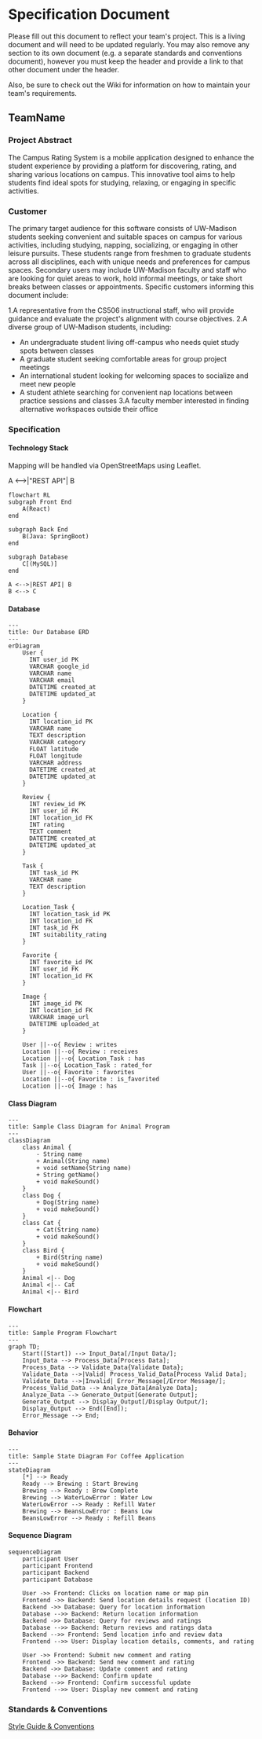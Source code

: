 # Specification Document

Please fill out this document to reflect your team's project. This is a living document and will need to be updated regularly. You may also remove any section to its own document (e.g. a separate standards and conventions document), however you must keep the header and provide a link to that other document under the header.

Also, be sure to check out the Wiki for information on how to maintain your team's requirements.

## TeamName

<!--The name of your team.-->

### Project Abstract

<!--A one paragraph summary of what the software will do.-->

The Campus Rating System is a mobile application designed to enhance the student experience by providing a platform for discovering, rating, and sharing various locations on campus. This innovative tool aims to help students find ideal spots for studying, relaxing, or engaging in specific activities. 

### Customer

<!--A brief description of the customer for this software, both in general (the population who might eventually use such a system) and specifically for this document (the customer(s) who informed this document). Every project will have a customer from the CS506 instructional staff. Requirements should not be derived simply from discussion among team members. Ideally your customer should not only talk to you about requirements but also be excited later in the semester to use the system.-->
The primary target audience for this software consists of UW-Madison students seeking convenient and suitable spaces on campus for various activities, including studying, napping, socializing, or engaging in other leisure pursuits. These students range from freshmen to graduate students across all disciplines, each with unique needs and preferences for campus spaces.
Secondary users may include UW-Madison faculty and staff who are looking for quiet areas to work, hold informal meetings, or take short breaks between classes or appointments.
Specific customers informing this document include:

1.A representative from the CS506 instructional staff, who will provide guidance and evaluate the project's alignment with course objectives.
2.A diverse group of UW-Madison students, including:

- An undergraduate student living off-campus who needs quiet study spots between classes
- A graduate student seeking comfortable areas for group project meetings
- An international student looking for welcoming spaces to socialize and meet new people
- A student athlete searching for convenient nap locations between practice sessions and classes
3.A faculty member interested in finding alternative workspaces outside their office

### Specification

<!--A detailed specification of the system. UML, or other diagrams, such as finite automata, or other appropriate specification formalisms, are encouraged over natural language.-->

<!--Include sections, for example, illustrating the database architecture (with, for example, an ERD).-->

<!--Included below are some sample diagrams, including some example tech stack diagrams.-->

#### Technology Stack

Mapping will be handled via OpenStreetMaps using Leaflet.

A <-->|"REST API"| B

```mermaid
flowchart RL
subgraph Front End
	A(React)
end
	
subgraph Back End
	B(Java: SpringBoot)
end
	
subgraph Database
	C[(MySQL)]
end

A <-->|REST API| B
B <--> C
```

#### Database

```mermaid
---
title: Our Database ERD
---
erDiagram
    User {
      INT user_id PK
      VARCHAR google_id
      VARCHAR name
      VARCHAR email
      DATETIME created_at
      DATETIME updated_at
    }

    Location {
      INT location_id PK
      VARCHAR name
      TEXT description
      VARCHAR category
      FLOAT latitude
      FLOAT longitude
      VARCHAR address
      DATETIME created_at
      DATETIME updated_at
    }

    Review {
      INT review_id PK
      INT user_id FK
      INT location_id FK
      INT rating
      TEXT comment
      DATETIME created_at
      DATETIME updated_at
    }

    Task {
      INT task_id PK
      VARCHAR name
      TEXT description
    }

    Location_Task {
      INT location_task_id PK
      INT location_id FK
      INT task_id FK
      INT suitability_rating
    }

    Favorite {
      INT favorite_id PK
      INT user_id FK
      INT location_id FK
    }

    Image {
      INT image_id PK
      INT location_id FK
      VARCHAR image_url
      DATETIME uploaded_at
    }

    User ||--o{ Review : writes
    Location ||--o{ Review : receives
    Location ||--o{ Location_Task : has
    Task ||--o{ Location_Task : rated_for
    User ||--o{ Favorite : favorites
    Location ||--o{ Favorite : is_favorited
    Location ||--o{ Image : has
```


#### Class Diagram

```mermaid
---
title: Sample Class Diagram for Animal Program
---
classDiagram
    class Animal {
        - String name
        + Animal(String name)
        + void setName(String name)
        + String getName()
        + void makeSound()
    }
    class Dog {
        + Dog(String name)
        + void makeSound()
    }
    class Cat {
        + Cat(String name)
        + void makeSound()
    }
    class Bird {
        + Bird(String name)
        + void makeSound()
    }
    Animal <|-- Dog
    Animal <|-- Cat
    Animal <|-- Bird
```

#### Flowchart

```mermaid
---
title: Sample Program Flowchart
---
graph TD;
    Start([Start]) --> Input_Data[/Input Data/];
    Input_Data --> Process_Data[Process Data];
    Process_Data --> Validate_Data{Validate Data};
    Validate_Data -->|Valid| Process_Valid_Data[Process Valid Data];
    Validate_Data -->|Invalid| Error_Message[/Error Message/];
    Process_Valid_Data --> Analyze_Data[Analyze Data];
    Analyze_Data --> Generate_Output[Generate Output];
    Generate_Output --> Display_Output[/Display Output/];
    Display_Output --> End([End]);
    Error_Message --> End;
```

#### Behavior

```mermaid
---
title: Sample State Diagram For Coffee Application
---
stateDiagram
    [*] --> Ready
    Ready --> Brewing : Start Brewing
    Brewing --> Ready : Brew Complete
    Brewing --> WaterLowError : Water Low
    WaterLowError --> Ready : Refill Water
    Brewing --> BeansLowError : Beans Low
    BeansLowError --> Ready : Refill Beans
```

#### Sequence Diagram

```mermaid
sequenceDiagram
    participant User
    participant Frontend
    participant Backend
    participant Database

    User ->> Frontend: Clicks on location name or map pin
    Frontend ->> Backend: Send location details request (location ID)
    Backend ->> Database: Query for location information
    Database -->> Backend: Return location information
    Backend ->> Database: Query for reviews and ratings
    Database -->> Backend: Return reviews and ratings data
    Backend -->> Frontend: Send location info and review data
    Frontend -->> User: Display location details, comments, and rating

    User ->> Frontend: Submit new comment and rating
    Frontend ->> Backend: Send new comment and rating
    Backend ->> Database: Update comment and rating
    Database -->> Backend: Confirm update
    Backend -->> Frontend: Confirm successful update
    Frontend -->> User: Display new comment and rating

```

### Standards & Conventions

<!--This is a link to a seperate coding conventions document / style guide-->
[Style Guide & Conventions](STYLE.md)
